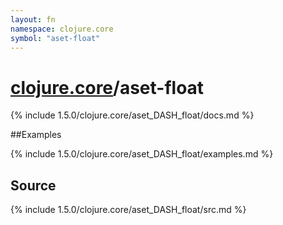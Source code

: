 ```yaml
---
layout: fn
namespace: clojure.core
symbol: "aset-float"
---
```


# [clojure.core](../)/aset-float

{% include 1.5.0/clojure.core/aset_DASH_float/docs.md %}

##Examples

{% include 1.5.0/clojure.core/aset_DASH_float/examples.md %}
## Source
{% include 1.5.0/clojure.core/aset_DASH_float/src.md %}

